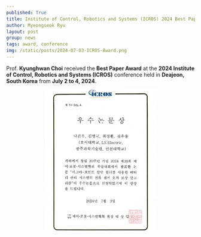 ```yaml
---
published: True
title: Institute of Control, Robotics and Systems (ICROS) 2024 Best Paper Award
author: Myeongseok Ryu
layout: post
group: news
tags: award, conference
img: /static/posts/2024-07-03-ICROS-Award.png
---
```

<div class="container-fluid">

Prof. **Kyunghwan Choi** received the **Best Paper Award** at the **2024 Institute of Control, Robotics and Systems (ICROS)** conference held in **Deajeon, South Korea** from **July 2 to 4, 2024**.

<div style="text-align: center;">
<img class="img-fluid" src="/static/posts/2024-07-03-ICROS-Award.png" style="width: 60%; height: auto;">
</div>

</div>
